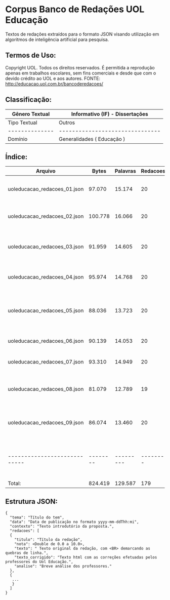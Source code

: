 # Corpus Banco de Redações UOL Educação

Textos de redações extraídos para o formato JSON visando utilização em algoritmos de inteligência artificial para pesquisa.

## Termos de Uso:

Copyright UOL. Todos os direitos reservados. É permitida a reprodução apenas em trabalhos escolares, sem fins comerciais e desde que com o devido crédito ao UOL e aos autores.
FONTE: http://educacao.uol.com.br/bancoderedacoes/


## Classificação:

| Gênero Textual | Informativo (IF) - Dissertações |
| -------------- | ------------------------------- |
| Tipo Textual   | Outros                          |
| -------------- | ------------------------------- |
| Domínio        | Generalidades ( Educação )      |


## Índice:

| Arquivo                      | Bytes    | Palavras  | Redacoes | Tema                                                   |
| ---------------------------- | -------- | --------- | -------- | ------------------------------------------------------ |
| uoleducacao_redacoes_01.json |  97.070  |  15.174   | 20       | Forma física, corpo perfeito e consumismo              |
| uoleducacao_redacoes_02.json | 100.778  |  16.066   | 20       | Impeachment: a presidente deve perder o mandato?       |
| uoleducacao_redacoes_03.json |  91.959  |  14.605   | 20       | Carta-convite: discutir discriminação na escola        |
| uoleducacao_redacoes_04.json |  95.974  |  14.768   | 20       | A tecnologia e a eliminação de empregos                |
| uoleducacao_redacoes_05.json |  88.036  |  13.723   | 20       | Por que o Brasil não consegue vencer o Aedes aegypti?  |
| uoleducacao_redacoes_06.json |  90.139  |  14.053   | 20       | Mariana: fatalidade ou negligência?                    |
| uoleducacao_redacoes_07.json |  93.310  |  14.949   | 20       | Bandido bom é bandido morto?                           |
| uoleducacao_redacoes_08.json |  81.079  |  12.789   | 19       | O sucesso vem da escola ou do esforço individual?      |
| uoleducacao_redacoes_09.json |  86.074  |  13.460   | 20       | Disciplina, ordem e autoridade favorecem a educação?   |
| ---------------------------- | -------- | --------- | -------- | ------------------------------------------------------ |
| Total:                       | 824.419  | 129.587   | 179      |                                                        |


## Estrutura JSON:
```
{
  "tema": "Título do tem",
  "data": "Data de publicação no formato yyyy-mm-ddThh:mi",
  "contexto": "Texto introdutório da proposta.",
  "redacoes": [
  {
    "titulo": "Título da redação",
    "nota": <Double de 0.0 a 10.0>,
    "texto": " Texto original da redação, com <BR> demarcando as quebras de linha.",
    "texto_corrigido": "Texto html com as correções efetuadas pelos professores do Uol Educação.",
    "analise": "Breve análise dos professores."
  },
  {
   ...
   }
  ]
}
```
